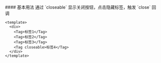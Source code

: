 <cn>
#### 基本用法
通过 `closeable` 显示关闭按钮，点击隐藏标签，触发 `close` 回调
</cn>

```tpl
<template>
  <div>
    <Tag>标签1</Tag>
    <Tag>标签2</Tag>
    <Tag>标签3</Tag>
    <Tag closeable>标签4</Tag>
  </div>
</template>
```